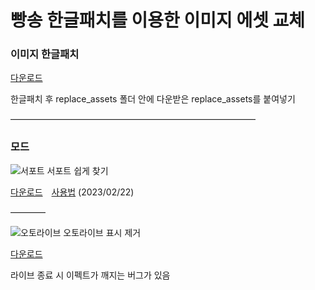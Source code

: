 빵송 한글패치를 이용한 이미지 에셋 교체
==========

### 이미지 한글패치

[다운로드](https://github.com/Suya-Hime-Suki/Song-for-Prism-Replace-Assets/releases)

한글패치 후 replace_assets 폴더 안에 다운받은 replace_assets를 붙여넣기


――――――――――――――――――――――――――――

### 모드

![서포트](https://i.imgur.com/PRjJcNc.png)
서포트 쉽게 찾기

[다운로드](https://github.com/Suya-Hime-Suki/Song-for-Prism-Replace-Assets/releases)　[사용법](https://gall.dcinside.com/m/shinycolors/1466026) (2023/02/22)

――――

![오토라이브](https://i.imgur.com/F6zjP6n.png)
오토라이브 표시 제거

[다운로드](https://github.com/Suya-Hime-Suki/Song-for-Prism-Replace-Assets/blob/5ec1fb47cc48dcb91ae2da0ec2b7bf81829a7387/mods/Hide%20Auto%20Live/hide_autolive)

라이브 종료 시 이펙트가 깨지는 버그가 있음
